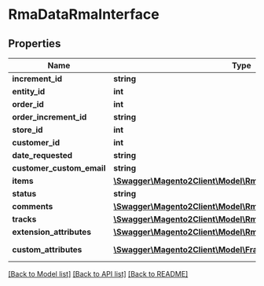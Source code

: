 # RmaDataRmaInterface

## Properties
Name | Type | Description | Notes
------------ | ------------- | ------------- | -------------
**increment_id** | **string** | Entity_id | 
**entity_id** | **int** | Entity_id | 
**order_id** | **int** | Order_id | 
**order_increment_id** | **string** | Order_increment_id | 
**store_id** | **int** | Store_id | 
**customer_id** | **int** | Customer_id | 
**date_requested** | **string** | Date_requested | 
**customer_custom_email** | **string** | Customer_custom_email | 
**items** | [**\Swagger\Magento2Client\Model\RmaDataItemInterface[]**](RmaDataItemInterface.md) | Items | 
**status** | **string** | Status | 
**comments** | [**\Swagger\Magento2Client\Model\RmaDataCommentInterface[]**](RmaDataCommentInterface.md) | Comments list | 
**tracks** | [**\Swagger\Magento2Client\Model\RmaDataTrackInterface[]**](RmaDataTrackInterface.md) | Tracks list | 
**extension_attributes** | [**\Swagger\Magento2Client\Model\RmaDataRmaExtensionInterface**](RmaDataRmaExtensionInterface.md) |  | [optional] 
**custom_attributes** | [**\Swagger\Magento2Client\Model\FrameworkAttributeInterface[]**](FrameworkAttributeInterface.md) | Custom attributes values. | [optional] 

[[Back to Model list]](../README.md#documentation-for-models) [[Back to API list]](../README.md#documentation-for-api-endpoints) [[Back to README]](../README.md)


